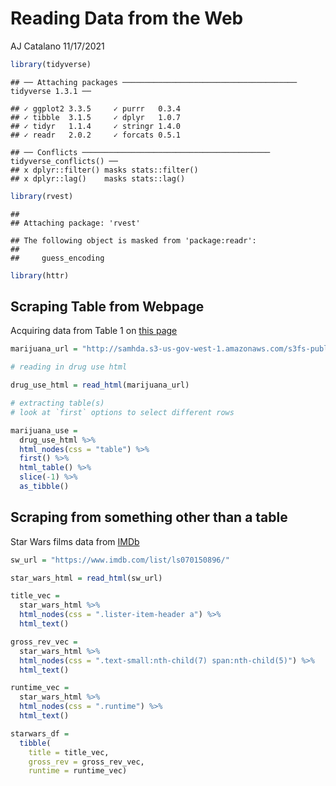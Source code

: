 Reading Data from the Web
================
AJ Catalano
11/17/2021

``` r
library(tidyverse)
```

    ## ── Attaching packages ─────────────────────────────────────── tidyverse 1.3.1 ──

    ## ✓ ggplot2 3.3.5     ✓ purrr   0.3.4
    ## ✓ tibble  3.1.5     ✓ dplyr   1.0.7
    ## ✓ tidyr   1.1.4     ✓ stringr 1.4.0
    ## ✓ readr   2.0.2     ✓ forcats 0.5.1

    ## ── Conflicts ────────────────────────────────────────── tidyverse_conflicts() ──
    ## x dplyr::filter() masks stats::filter()
    ## x dplyr::lag()    masks stats::lag()

``` r
library(rvest)
```

    ## 
    ## Attaching package: 'rvest'

    ## The following object is masked from 'package:readr':
    ## 
    ##     guess_encoding

``` r
library(httr)
```

## Scraping Table from Webpage

Acquiring data from Table 1 on [this
page](http://samhda.s3-us-gov-west-1.amazonaws.com/s3fs-public/field-uploads/2k15StateFiles/NSDUHsaeShortTermCHG2015.htm)

``` r
marijuana_url = "http://samhda.s3-us-gov-west-1.amazonaws.com/s3fs-public/field-uploads/2k15StateFiles/NSDUHsaeShortTermCHG2015.htm"

# reading in drug use html

drug_use_html = read_html(marijuana_url)

# extracting table(s)
# look at `first` options to select different rows

marijuana_use = 
  drug_use_html %>% 
  html_nodes(css = "table") %>%
  first() %>% 
  html_table() %>%
  slice(-1) %>% 
  as_tibble()
```

## Scraping from something other than a table

Star Wars films data from [IMDb](https://www.imdb.com/list/ls070150896/)

``` r
sw_url = "https://www.imdb.com/list/ls070150896/"

star_wars_html = read_html(sw_url)

title_vec = 
  star_wars_html %>% 
  html_nodes(css = ".lister-item-header a") %>% 
  html_text()

gross_rev_vec = 
  star_wars_html %>% 
  html_nodes(css = ".text-small:nth-child(7) span:nth-child(5)") %>% 
  html_text()

runtime_vec = 
  star_wars_html %>% 
  html_nodes(css = ".runtime") %>% 
  html_text()

starwars_df = 
  tibble(
    title = title_vec,
    gross_rev = gross_rev_vec,
    runtime = runtime_vec)
```
